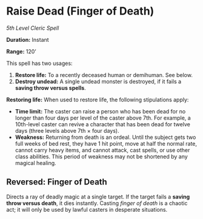 # Raise Dead (Finger of Death)

*5th Level Cleric Spell*

**Duration:** Instant

**Range:** 120’

This spell has two usages:

1. **Restore life:** To a recently deceased human or demihuman. See below.
2. **Destroy undead:** A single undead monster is destroyed, if it fails a **saving throw versus spells**.

**Restoring life:** When used to restore life, the following stipulations apply:

- **Time limit:** The caster can raise a person who has been dead for no longer than four days per level of the caster above 7th. For example, a 10th-level caster can revive a character that has been dead for twelve days (three levels above 7th × four days).
- **Weakness:** Returning from death is an ordeal. Until the subject gets two full weeks of bed rest, they have 1 hit point, move at half the normal rate, cannot carry heavy items, and cannot attack, cast spells, or use other class abilities. This period of weakness may not be shortened by any magical healing.

## Reversed: Finger of Death

Directs a ray of deadly magic at a single target. If the target fails a **saving throw versus death**, it dies instantly. Casting *finger of death* is a chaotic act; it will only be used by lawful casters in desperate situations.